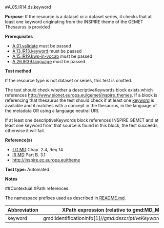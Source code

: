#A.05.IR14.ds.keyword

**Purpose**: If the resource is a dataset or a dataset series, it checks that at least one keyword originating from the INSPIRE theme of the GEMET Thesaurus is provided

**Prerequisites**
* [A.01.validate](A.01.validate.md) must be passed
* [A.13.IR13.keyword](A.13.IR13.keyword.md) must be passed
* [A.15.IR19.kws-in-vocab](A.15.IR19.kws-in-vocab.md) must be passed
* [A.26.IR39.language](A.26.IR39.language.md) must be passed

**Test method**

If the resource type is not dataset or series, this test is omitted.

The test should check whether a descriptiveKeywords block exists which references http://www.eionet.europa.eu/gemet/inspire_themes. If a block is referencing that thesaurus the test should check if at least one [keyword](#keyword) is available and it matches with a concept in the thesaurus, in the language of the metadata OR using a language neutral URI. 

If at least one descriptiveKeywords block references INSPIRE GEMET and at least one keyword from that source is found in this block, the test succeeds, otherwise it will fail.


**Reference(s)**	 

* [TG MD](./README.md#ref_TG_MD) Chap. 2.4, Req 14
* [IR MD](README.md#ref_IR_MD) Part B. 3.1
* http://inspire.ec.europa.eu/theme


**Test type:** Automated

**Notes**

##Contextual XPath references

The namespace prefixes used as described in [README.md](./README.md#namespaces).

Abbreviation                                   |  XPath expression (relative to gmd:MD_Metadata)
-----------------------------------------------| -------------------------------------------------------------------------
<a name="keyword"></a> keyword   | gmd:identificationInfo[1]/*/gmd:descriptiveKeywords/*/gmd:keyword
